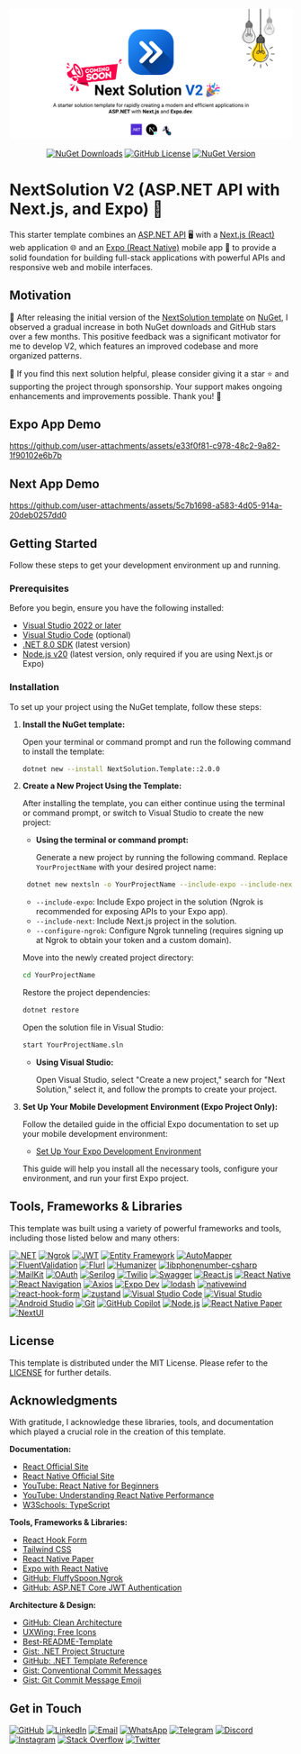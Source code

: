 <div align="center">

[![Next Solution Template](./docs/template/images/banner.jpg)](https://github.com/prince272/nextsolution)

[![NuGet Downloads](https://img.shields.io/nuget/dt/NextSolution.Template?color=%2317c964)](https://www.nuget.org/packages/NextSolution.Template)
[![GitHub License](https://img.shields.io/github/license/prince272/nextsolution?color=%2317c964)](https://github.com/prince272/nextsolution/blob/main/LICENSE)
[![NuGet Version](https://img.shields.io/nuget/v/NextSolution.Template?color=%237828c8)](https://www.nuget.org/packages/NextSolution.Template)

</div>

# NextSolution V2 (ASP.NET API with Next.js, and Expo) 🚀

This starter template combines an [ASP.NET API](https://dotnet.microsoft.com/apps/aspnet) 🖥️ with a [Next.js (React)](https://nextjs.org/) web application 🌐 and an [Expo (React Native)](https://expo.dev/) mobile app 📱 to provide a solid foundation for building full-stack applications with powerful APIs and responsive web and mobile interfaces.

## Motivation

🚀 After releasing the initial version of the [NextSolution template](https://github.com/prince272/nextsolution) on [NuGet](https://www.nuget.org/packages/NextSolution.Template), I observed a gradual increase in both NuGet downloads and GitHub stars over a few months. This positive feedback was a significant motivator for me to develop V2, which features an improved codebase and more organized patterns.

🙏 If you find this next solution helpful, please consider giving it a star ⭐ and supporting the project through sponsorship. Your support makes ongoing enhancements and improvements possible. Thank you! 🙌

## Expo App Demo
https://github.com/user-attachments/assets/e33f0f81-c978-48c2-9a82-1f90102e6b7b

## Next App Demo
https://github.com/user-attachments/assets/5c7b1698-a583-4d05-914a-20deb0257dd0

## Getting Started

Follow these steps to get your development environment up and running.

### Prerequisites

Before you begin, ensure you have the following installed:

- [Visual Studio 2022 or later](https://visualstudio.microsoft.com/downloads/)
- [Visual Studio Code](https://code.visualstudio.com/) (optional)
- [.NET 8.0 SDK](https://dotnet.microsoft.com/download/dotnet/8.0) (latest version)
- [Node.js v20](https://nodejs.org/en/) (latest version, only required if you are using Next.js or Expo)

### Installation

To set up your project using the NuGet template, follow these steps:

1. **Install the NuGet template:**

   Open your terminal or command prompt and run the following command to install the template:

   ```bash
   dotnet new --install NextSolution.Template::2.0.0
   ```

2. **Create a New Project Using the Template:**

   After installing the template, you can either continue using the terminal or command prompt, or switch to Visual Studio to create the new project:

   - **Using the terminal or command prompt:**

     Generate a new project by running the following command. Replace `YourProjectName` with your desired project name:

   ```bash
    dotnet new nextsln -o YourProjectName --include-expo --include-next --configure-ngrok
   ```

   - `--include-expo`: Include Expo project in the solution (Ngrok is recommended for exposing APIs to your Expo app).
   - `--include-next`: Include Next.js project in the solution.
   - `--configure-ngrok`: Configure Ngrok tunneling (requires signing up at Ngrok to obtain your token and a custom domain).

   Move into the newly created project directory:

   ```bash
   cd YourProjectName
   ```

   Restore the project dependencies:

   ```bash
   dotnet restore
   ```

   Open the solution file in Visual Studio:

   ```bash
   start YourProjectName.sln
   ```

   - **Using Visual Studio:**

     Open Visual Studio, select "Create a new project," search for "Next Solution," select it, and follow the prompts to create your project.

3. **Set Up Your Mobile Development Environment (Expo Project Only):**

   Follow the detailed guide in the official Expo documentation to set up your mobile development environment:

   - [Set Up Your Expo Development Environment](https://docs.expo.dev/get-started/set-up-your-environment/)

   This guide will help you install all the necessary tools, configure your environment, and run your first Expo project.

## Tools, Frameworks & Libraries

This template was built using a variety of powerful frameworks and tools, including those listed below and many others:

[![.NET](https://img.shields.io/badge/.NET-512BD4?style=for-the-badge&logo=dotnet&logoColor=white)](https://dotnet.microsoft.com/) [![Ngrok](https://img.shields.io/badge/ngrok-003F5C?style=for-the-badge&logo=ngrok&logoColor=white)](https://ngrok.com/) [![JWT](https://img.shields.io/badge/JWT-000000?style=for-the-badge&logo=json-web-tokens&logoColor=white)](https://jwt.io/) [![Entity Framework](https://img.shields.io/badge/Entity_Framework-512BD4?style=for-the-badge&logo=dotnet&logoColor=white)](https://docs.microsoft.com/en-us/ef/) [![AutoMapper](https://img.shields.io/badge/AutoMapper-000000?style=for-the-badge&logo=automapper&logoColor=white)](https://automapper.org/) [![FluentValidation](https://img.shields.io/badge/FluentValidation-000000?style=for-the-badge&logo=fluentvalidation&logoColor=white)](https://fluentvalidation.net/) [![Flurl](https://img.shields.io/badge/Flurl-000000?style=for-the-badge&logo=flurl&logoColor=white)](https://flurl.dev/) [![Humanizer](https://img.shields.io/badge/Humanizer-000000?style=for-the-badge&logo=humanizer&logoColor=white)](https://github.com/Humanizr/Humanizer) [![libphonenumber-csharp](https://img.shields.io/badge/libphonenumber--csharp-000000?style=for-the-badge&logo=libphonenumber&logoColor=white)](https://github.com/libphonenumber/libphonenumber-csharp) [![MailKit](https://img.shields.io/badge/MailKit-00B9F2?style=for-the-badge&logo=mailkit&logoColor=white)](https://github.com/jstedfast/MailKit) [![OAuth](https://img.shields.io/badge/OAuth-000000?style=for-the-badge&logo=oauth&logoColor=white)](https://oauth.net/) [![Serilog](https://img.shields.io/badge/Serilog-2F2F2F?style=for-the-badge&logo=serilog&logoColor=white)](https://serilog.net/) [![Twilio](https://img.shields.io/badge/Twilio-000000?style=for-the-badge&logo=twilio&logoColor=white)](https://www.twilio.com/) [![Swagger](https://img.shields.io/badge/Swagger-85EA2D?style=for-the-badge&logo=swagger&logoColor=black)](https://swagger.io/) [![React.js](https://img.shields.io/badge/React-20232A?style=for-the-badge&logo=react&logoColor=61DAFB)](https://reactjs.org/) [![React Native](https://img.shields.io/badge/React_Native-20232A?style=for-the-badge&logo=react&logoColor=61DAFB)](https://reactnative.dev/) [![React Navigation](https://img.shields.io/badge/React_Navigation-000000?style=for-the-badge&logo=reactnavigation&logoColor=white)](https://reactnavigation.org/) [![Axios](https://img.shields.io/badge/Axios-5A29E3?style=for-the-badge&logo=axios&logoColor=white)](https://axios-http.com/) [![Expo Dev](https://img.shields.io/badge/Expo_Dev-000020?style=for-the-badge&logo=expo&logoColor=white)](https://expo.dev/) [![lodash](https://img.shields.io/badge/Lodash-3492F2?style=for-the-badge&logo=lodash&logoColor=white)](https://lodash.com/) [![nativewind](https://img.shields.io/badge/NativeWind-000000?style=for-the-badge&logo=nativewind&logoColor=white)](https://nativewind.dev/) [![react-hook-form](https://img.shields.io/badge/React_Hook_Form-ECF5F6?style=for-the-badge&logo=reacthookform&logoColor=000000)](https://react-hook-form.com/) [![zustand](https://img.shields.io/badge/Zustand-FF4C60?style=for-the-badge&logo=zustand&logoColor=white)](https://github.com/pmndrs/zustand) [![Visual Studio Code](https://img.shields.io/badge/Visual_Studio_Code-007ACC?style=for-the-badge&logo=visualstudiocode&logoColor=white)](https://code.visualstudio.com/) [![Visual Studio](https://img.shields.io/badge/Visual_Studio-5C2D91?style=for-the-badge&logo=visualstudio&logoColor=white)](https://visualstudio.microsoft.com/) [![Android Studio](https://img.shields.io/badge/Android_Studio-3DDC84?style=for-the-badge&logo=androidstudio&logoColor=white)](https://developer.android.com/studio) [![Git](https://img.shields.io/badge/Git-F05032?style=for-the-badge&logo=git&logoColor=white)](https://git-scm.com/) [![GitHub Copilot](https://img.shields.io/badge/GitHub_Copilot-2D5D7F?style=for-the-badge&logo=github&logoColor=white)](https://github.com/features/copilot) [![Node.js](https://img.shields.io/badge/Node.js-339933?style=for-the-badge&logo=node.js&logoColor=white)](https://nodejs.org/) [![React Native Paper](https://img.shields.io/badge/React_Native_Paper-000000?style=for-the-badge&logo=react&logoColor=white)](https://reactnativepaper.com/) [![NextUI](https://img.shields.io/badge/NextUI-000000?style=for-the-badge&logo=next&logoColor=white)](https://nextui.org/)

## License

This template is distributed under the MIT License. Please refer to the [LICENSE](./LICENSE.txt) for further details.

## Acknowledgments

With gratitude, I acknowledge these libraries, tools, and documentation which played a crucial role in the creation of this template.

**Documentation:**

- [React Official Site](https://react.dev/)
- [React Native Official Site](https://reactnative.dev/)
- [YouTube: React Native for Beginners](https://www.youtube.com/watch?v=0-S5a0eXPoc&t=1918s)
- [YouTube: Understanding React Native Performance](https://www.youtube.com/watch?v=lA_73_-n-V4)
- [W3Schools: TypeScript](https://www.w3schools.com/typescript/)

**Tools, Frameworks & Libraries:**

- [React Hook Form](https://react-hook-form.com/)
- [Tailwind CSS](https://tailwindcss.com)
- [React Native Paper](https://reactnativepaper.com/)
- [Expo with React Native](https://expo.dev/)
- [GitHub: FluffySpoon.Ngrok](https://github.com/ffMathy/FluffySpoon.Ngrok)
- [GitHub: ASP.NET Core JWT Authentication](https://github.com/VahidN/ASPNETCore2JwtAuthentication)

**Architecture & Design:**

- [GitHub: Clean Architecture](https://github.com/jasontaylordev/CleanArchitecture)
- [UXWing: Free Icons](https://uxwing.com/)
- [Best-README-Template](https://github.com/othneildrew/Best-README-Template)
- [Gist: .NET Project Structure](https://gist.github.com/davidfowl/ed7564297c61fe9ab814)
- [GitHub: .NET Template Reference](https://github.com/dotnet/templating/wiki/Reference-for-template.json)
- [Gist: Conventional Commit Messages](https://gist.github.com/qoomon/5dfcdf8eec66a051ecd85625518cfd13?permalink_comment_id=4892033)
- [Gist: Git Commit Message Emoji](https://gist.github.com/parmentf/035de27d6ed1dce0b36a)

## Get in Touch

[![GitHub](https://img.shields.io/badge/GitHub-%2312100E.svg?logo=github&logoColor=white)](https://github.com/prince272) [![LinkedIn](https://img.shields.io/badge/LinkedIn-%230077B5.svg?logo=linkedin&logoColor=white)](https://www.linkedin.com/in/prince-owusu-799438108) [![Email](https://img.shields.io/badge/Email-D14836?logo=gmail&logoColor=white)](mailto:princeowusu.272@gmail.com) [![WhatsApp](https://img.shields.io/badge/WhatsApp-25D366?logo=whatsapp&logoColor=white)](https://wa.me/233550362337) [![Telegram](https://img.shields.io/badge/Telegram-2CA5E0?logo=telegram&logoColor=white)](https://t.me/princeowusu272) [![Discord](https://img.shields.io/badge/Discord-5865F2?logo=discord&logoColor=white)](https://discord.com/users/prince.272) [![Instagram](https://img.shields.io/badge/Instagram-E4405F?logo=instagram&logoColor=white)](https://www.instagram.com/owusuyaw1234/) [![Stack Overflow](https://img.shields.io/badge/-Stackoverflow-FE7A16?logo=stack-overflow&logoColor=white)](https://stackoverflow.com/users/5265873) [![Twitter](https://img.shields.io/badge/Twitter-%231DA1F2.svg?logo=Twitter&logoColor=white)](https://twitter.com/OwusuPrince272)
